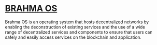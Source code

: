# [BRAHMA OS](https://www.brahmaos.io/)


Brahma OS is an operating system that hosts decentralized networks by enabling the deconstruction of existing services and the use of a wide range of decentralized services and components to ensure that users can safely and easily access services on the blockchain and application.